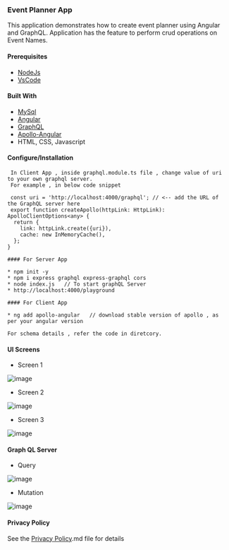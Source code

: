 
###  Event Planner App

This application demonstrates how to create event planner using Angular and GraphQL. Application has the feature to perform crud operations on Event Names.



#### Prerequisites
* [NodeJs](https://nodejs.org/en/download/)
* [VsCode](https://code.visualstudio.com/)

#### Built With

* [MySql](https://www.mysql.com/)
* [Angular](https://angular.io/)
* [GraphQL](https://graphql.org/)
* [Apollo-Angular](https://www.apollographql.com/)
* HTML, CSS, Javascript

#### Configure/Installation

```
 In Client App , inside graphql.module.ts file , change value of uri to your own graphql server. 
 For example , in below code snippet
 
 const uri = 'http://localhost:4000/graphql'; // <-- add the URL of the GraphQL server here
 export function createApollo(httpLink: HttpLink): ApolloClientOptions<any> {
  return {
    link: httpLink.create({uri}),
    cache: new InMemoryCache(),
  };
}

#### For Server App

* npm init -y
* npm i express graphql express-graphql cors 
* node index.js   // To start graphQL Server
* http://localhost:4000/playground

#### For Client App

* ng add apollo-angular   // download stable version of apollo , as per your angular version

For schema details , refer the code in diretcory.
```

#### UI Screens

* Screen 1 

![image](https://github.com/abhayarora23UNT/EventPlanner/assets/98612141/ea5c0f93-b87c-4bd3-8f33-69d29d8f694c)

* Screen 2

![image](https://github.com/abhayarora23UNT/EventPlanner/assets/98612141/824b23a8-7e88-4027-b06a-245f30c50f49)

* Screen 3

![image](https://github.com/abhayarora23UNT/EventPlanner/assets/98612141/e7213a19-e2bb-4b42-9cfd-fadb370ade59)

#### Graph QL Server

* Query

![image](https://github.com/abhayarora23UNT/EventPlanner/assets/98612141/52c059b4-0581-4034-aeac-9d3f89c6e134)

* Mutation

![image](https://github.com/abhayarora23UNT/EventPlanner/assets/98612141/7e9301c3-a3f6-4107-ae11-93e678e07746)








#### Privacy Policy


See the [Privacy Policy](Privacy%20Policy.md).md file for details
